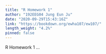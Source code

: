 ```yaml
---
title: "R Homework 1"
author: "192EEG04 Jung Eun Ju"
date: "2020-09-29T15:43:16Z"
link: "https://bookdown.org/ewha107/ew107/"
length_weight: "4.2%"
pinned: false
---
```


R Homework 1 ...
